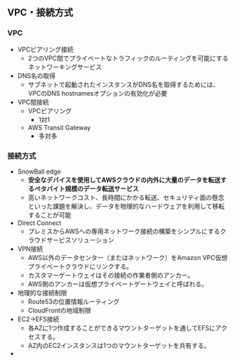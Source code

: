 ## VPC・接続方式

### VPC
- VPCピアリング接続
    - 2つのVPC間でプライベートなトラフィックのルーティングを可能にするネットワーキングサービス
- DNS名の取得
    - サブネットで起動されたインスタンスがDNS名を取得するためには、VPCのDNS hostnamesオプションの有効化が必要
- VPC間接続
    - VPCピアリング
        - 1対1
    - AWS Transit Gateway
        - 多対多

### 接続方式
- SnowBall edge
    - **安全なデバイスを使用してAWSクラウドの内外に大量のデータを転送するペタバイト規模のデータ転送サービス**
    - 高いネットワークコスト、長時間にかかる転送、セキュリティ面の懸念といった課題を解決し、データを物理的なハードウェアを利用して移転することが可能
- Direct Connect
    - プレミスからAWSへの専用ネットワーク接続の構築をシンプルにするクラウドサービスソリューション
- VPN接続
    - AWS以外のデータセンター（またはネットワーク）をAmazon VPC仮想プライベートクラウドにリンクする。
    - カスタマーゲートウェイはその接続の作業者側のアンカー。
    - AWS側のアンカーは仮想プライベートゲートウェイと呼ばれる。
- 地理的な接続制限
    - Route53の位置情報ルーティング
    - CloudFrontの地域制限
- EC2->EFS接続
    - 各AZに1つ作成することができるマウントターゲットを通してEFSにアクセスする。
    - AZ内のEC2インスタンスは1つのマウントターゲットを共有する。
- 